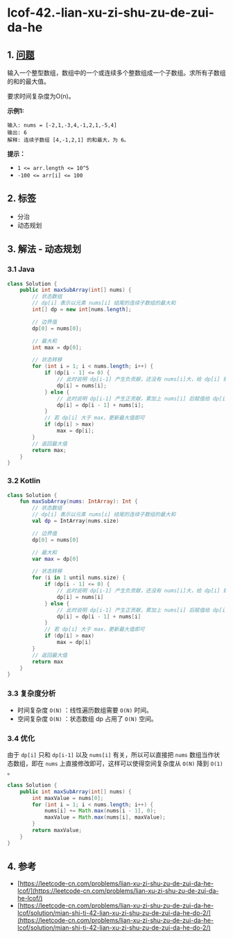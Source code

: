 # lcof-42.-lian-xu-zi-shu-zu-de-zui-da-he

## 1. [问题](https://leetcode-cn.com/problems/lian-xu-zi-shu-zu-de-zui-da-he-lcof/)

输入一个整型数组，数组中的一个或连续多个整数组成一个子数组。求所有子数组的和的最大值。

要求时间复杂度为O\(n\)。

**示例1:**

```text
输入: nums = [-2,1,-3,4,-1,2,1,-5,4]
输出: 6
解释: 连续子数组 [4,-1,2,1] 的和最大，为 6。
```

**提示：**

* `1 <= arr.length <= 10^5`
* `-100 <= arr[i] <= 100`

## 2. 标签

* 分治
* 动态规划

## 3. 解法 - 动态规划

### 3.1 Java

```java
class Solution {
    public int maxSubArray(int[] nums) {
        // 状态数组
        // dp[i] 表示以元素 nums[i] 结尾的连续子数组的最大和
        int[] dp = new int[nums.length];

        // 边界值
        dp[0] = nums[0];

        // 最大和
        int max = dp[0];

        // 状态转移
        for (int i = 1; i < nums.length; i++) {
            if (dp[i - 1] <= 0) {
                // 此时说明 dp[i-1] 产生负贡献，还没有 nums[i]大，给 dp[i] 赋值为 nums[i] 即可
                dp[i] = nums[i];
            } else {
                // 此时说明 dp[i-1] 产生正贡献，累加上 nums[i] 后赋值给 dp[i] 即可
                dp[i] = dp[i - 1] + nums[i];
            }
            // 若 dp[i] 大于 max，更新最大值即可
            if (dp[i] > max)
                max = dp[i];
        }
        // 返回最大值
        return max;
    }
}
```

### 3.2 Kotlin

```kotlin
class Solution {
    fun maxSubArray(nums: IntArray): Int {
        // 状态数组
        // dp[i] 表示以元素 nums[i] 结尾的连续子数组的最大和
        val dp = IntArray(nums.size)

        // 边界值
        dp[0] = nums[0]

        // 最大和
        var max = dp[0]

        // 状态转移
        for (i in 1 until nums.size) {
            if (dp[i - 1] <= 0) {
                // 此时说明 dp[i-1] 产生负贡献，还没有 nums[i]大，给 dp[i] 赋值为 nums[i] 即可
                dp[i] = nums[i]
            } else {
                // 此时说明 dp[i-1] 产生正贡献，累加上 nums[i] 后赋值给 dp[i] 即可
                dp[i] = dp[i - 1] + nums[i]
            }
            // 若 dp[i] 大于 max，更新最大值即可
            if (dp[i] > max)
                max = dp[i]
        }
        // 返回最大值
        return max
    }
}
```

### 3.3 复杂度分析

* 时间复杂度 `O(N)` ：线性遍历数组需要 `O(N)` 时间。
* 空间复杂度 `O(N)` ：状态数组 dp 占用了 `O(N)` 空间。

### 3.4 优化

由于 `dp[i]` 只和 `dp[i-1]` 以及 `nums[i]` 有关，所以可以直接把 `nums` 数组当作状态数组，即在 `nums` 上直接修改即可，这样可以使得空间复杂度从 `O(N)` 降到 `O(1)` 。

```java
class Solution {
    public int maxSubArray(int[] nums) {
        int maxValue = nums[0];
        for (int i = 1; i < nums.length; i++) {
            nums[i] += Math.max(nums[i - 1], 0);
            maxValue = Math.max(nums[i], maxValue);
        }
        return maxValue;
    }
}
```

## 4. 参考

* [https://leetcode-cn.com/problems/lian-xu-zi-shu-zu-de-zui-da-he-lcof/](https://leetcode-cn.com/problems/lian-xu-zi-shu-zu-de-zui-da-he-lcof/)
* [https://leetcode-cn.com/problems/lian-xu-zi-shu-zu-de-zui-da-he-lcof/solution/mian-shi-ti-42-lian-xu-zi-shu-zu-de-zui-da-he-do-2/](https://leetcode-cn.com/problems/lian-xu-zi-shu-zu-de-zui-da-he-lcof/solution/mian-shi-ti-42-lian-xu-zi-shu-zu-de-zui-da-he-do-2/)

